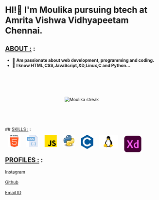 
# <b>HI!👋 I'm Moulika pursuing btech at Amrita Vishwa Vidhyapeetam Chennai.</b>
## <u>ABOUT :</u> :
- 🔭 <b>Am passionate about web development, programming and coding.  </b>
- 🔮 <b>I know HTML,CSS,JavaScript,XD,Linux,C and Python...</b>
<br>
<p align="center">
    <a>
        <img style="margin:50px" alt="Moulika streak" src="https://github-readme-streak-stats.herokuapp.com/?user=moulika183&theme=midnight-purple&hide_border=true&border=DD0404&ring=00DDCF&background=000000&stroke=00DDAA&fire=DD08DC&currStreakNum=DD0202"/>
    </center></a>
</p>
<br>
## <u>SKILLS :</u> :
<br>
<img align="left" alt="HTML5" width="40px" style="margin:10px"  src="assets/html-5.png" />
<img align="left" alt="CSS3" width="40px" style="margin:10px"  src="assets/css.png" />
<img align="left" alt="JavaScript" width="40px" style="margin:10px"  src="assets/js.png" />
<img align="left" alt="Python" width="40px" style="margin:10px"  src="assets/python.png" />
<img align="left" alt="c" width="40px" style="margin:10px"  src="assets/c.png" />
<img align="left" alt="linux" width="60px" style="margin:10px"  src="assets/linux.png" />
<img align="left" alt="Xd" width="60px" style="margin:10px"  src="assets/xd.png" />
<br> 
<br>
<br>

## <u>PROFILES :</u> :
[Instagram](https://www.instagram.com/moulika_sai_/)
<br>
<br>
[Github](https://github.com/moulika183/)
<br>
<br>
[Email ID](mailto:ch.en.u4cse21232@ch.students.amrita.edu)
<br>

</span>
